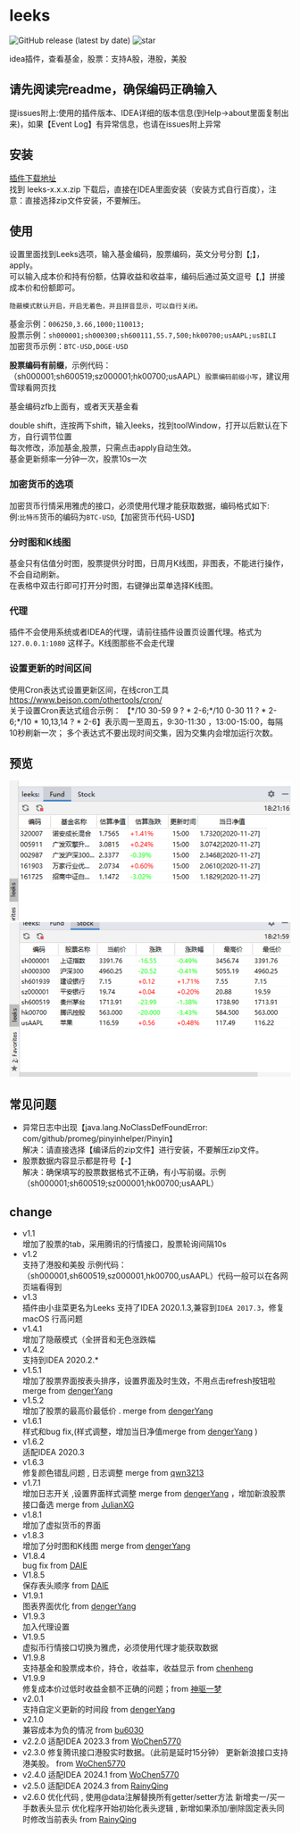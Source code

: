 # leeks

![GitHub release (latest by date)](https://img.shields.io/github/v/release/huage2580/leeks?label=RELEASE&style=flat-square&logo=github&color=green)
![star](https://img.shields.io/github/stars/huage2580/leeks?style=flat-square&logo=github)

idea插件，查看基金，股票：支持A股，港股，美股  

## 请先阅读完readme，确保编码正确输入  
提issues附上:使用的插件版本、IDEA详细的版本信息(到Help->about里面复制出来)，如果【Event Log】有异常信息，也请在issues附上异常  

## 安装   
[插件下载地址](https://github.com/huage2580/leeks/releases)  
找到 leeks-x.x.x.zip 下载后，直接在IDEA里面安装（安装方式自行百度），注意：直接选择zip文件安装，不要解压。  

## 使用  
设置里面找到Leeks选项，输入基金编码，股票编码，英文分号分割【;】，apply。    
可以输入成本价和持有份额，估算收益和收益率，编码后通过英文逗号【,】拼接成本价和份额即可。  

`隐蔽模式默认开启，开启无着色，并且拼音显示，可以自行关闭。`    

基金示例：`006250,3.66,1000;110013;`  
股票示例：`sh000001;sh000300;sh600111,55.7,500;hk00700;usAAPL;usBILI`  
加密货币示例：`BTC-USD,DOGE-USD`  
  
**股票编码有前缀**，示例代码：（sh000001;sh600519;sz000001;hk00700;usAAPL）`股票编码前缀小写`，建议用雪球看网页找    
  
基金编码zfb上面有，或者天天基金看  
  
double shift，连按两下shift，输入leeks，找到toolWindow，打开以后默认在下方，自行调节位置  
每次修改，添加基金,股票，只需点击apply自动生效。    
基金更新频率一分钟一次，股票10s一次  
### 加密货币的选项
加密货币行情采用雅虎的接口，必须使用代理才能获取数据，编码格式如下:  
例:`比特币`货币的编码为`BTC-USD`,【加密货币代码-USD】  

### 分时图和K线图  
基金只有估值分时图，股票提供分时图，日周月K线图，非图表，不能进行操作，不会自动刷新。  
在表格中双击行即可打开分时图，右键弹出菜单选择K线图。  

### 代理  
插件不会使用系统或者IDEA的代理，请前往插件设置页设置代理。格式为`127.0.0.1:1080` 这样子。K线图那些不会走代理  

### 设置更新的时间区间  
使用Cron表达式设置更新区间，在线cron工具 https://www.bejson.com/othertools/cron/  
关于设置Cron表达式组合示例：
【\*/10 30-59 9 ? * 2-6;\*/10 0-30 11 ? * 2-6;\*/10 * 10,13,14 ? * 2-6】表示周一至周五，9:30-11:30 ，13:00-15:00，每隔10秒刷新一次；
多个表达式不要出现时间交集，因为交集内会增加运行次数。


## 预览
![da](./img1.png)
![dd](./img2.png)  

## 常见问题
* 异常日志中出现【java.lang.NoClassDefFoundError: com/github/promeg/pinyinhelper/Pinyin】  
  解决：请直接选择【编译后的zip文件】进行安装，不要解压zip文件。
* 股票数据内容显示都是符号【-】  
  解决：确保填写的股票数据格式不正确，有小写前缀。示例（sh000001;sh600519;sz000001;hk00700;usAAPL）

## change  
- v1.1   
增加了股票的tab，采用腾讯的行情接口，股票轮询间隔10s  
- v1.2   
支持了港股和美股 示例代码：（sh000001,sh600519,sz000001,hk00700,usAAPL）代码一般可以在各网页端看得到  
- v1.3    
插件由小韭菜更名为Leeks
支持了IDEA 2020.1.3,兼容到`IDEA 2017.3`，修复macOS 行高问题 
- v1.4.1   
增加了隐蔽模式（全拼音和无色涨跌幅
- v1.4.2  
支持到IDEA 2020.2.*
- v1.5.1  
增加了股票界面按表头排序，设置界面及时生效，不用点击refresh按钮啦  merge from [dengerYang](https://github.com/dengerYang)  
- v1.5.2  
增加了股票的最高价最低价 . merge from [dengerYang](https://github.com/dengerYang) 
- v1.6.1  
样式和bug fix,(样式调整，增加当日净值merge from [dengerYang](https://github.com/dengerYang) )      
- v1.6.2  
适配IDEA 2020.3  
- v1.6.3  
修复颜色错乱问题 , 日志调整 merge from [qwn3213](https://github.com/qwn3213)  
- v1.7.1  
增加日志开关 ,设置界面样式调整 merge from [dengerYang](https://github.com/dengerYang) ，增加新浪股票接口备选 merge from [JulianXG](https://github.com/JulianXG)  
- v1.8.1  
增加了虚拟货币的界面  
- v1.8.3  
增加了分时图和K线图 merge from [dengerYang](https://github.com/dengerYang)  
- V1.8.4  
bug fix from [DAIE](https://github.com/DA1Y1)  
- V1.8.5  
保存表头顺序 from [DAIE](https://github.com/DA1Y1)  
- V1.9.1  
图表界面优化 from [dengerYang](https://github.com/dengerYang)  
- V1.9.3  
加入代理设置  
- V1.9.5  
虚拟币行情接口切换为雅虎，必须使用代理才能获取数据  
- V1.9.8  
支持基金和股票成本价，持仓，收益率，收益显示 from [chenheng](https://github.com/RoaringFlame)  
- V1.9.9  
修复成本价过低时收益金额不正确的问题；from [神驱一梦](https://github.com/BorrisWQBi)  
- v2.0.1  
支持自定义更新的时间段 from [dengerYang](https://github.com/dengerYang)  
- v2.1.0  
  兼容成本为负的情况 from [bu6030](https://github.com/bu6030)
- v2.2.0
  适配IDEA 2023.3 from [WoChen5770](https://github.com/WoChen5770)
- v2.3.0
  修复腾讯接口港股实时数据。（此前是延时15分钟）
  更新新浪接口支持港美股。  from [WoChen5770](https://github.com/WoChen5770)
- v2.4.0
  适配IDEA 2024.1  from [WoChen5770](https://github.com/WoChen5770)
- v2.5.0
  适配IDEA 2024.3  from [RainyQing](https://github.com/RainyQing)
- v2.6.0
  优化代码 , 使用@data注解替换所有getter/setter方法 
  新增卖一/买一手数表头显示 
  优化程序开始初始化表头逻辑 , 新增如果添加/删除固定表头同时修改当前表头 from [RainyQing](https://github.com/RainyQing)







